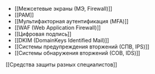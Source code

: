 - [[Межсетевые экраны (МЭ, Firewall)]]
- [[PAM]]
- [[Мультифакторная аутентификация (MFA)]]
- [[WAF (Web Application Firewall)]]
- [[Цифровая подпись]]
- [[DKIM (DomainKeys Identified Mail)]]
- [[Системы предупреждения вторжений (СПВ, IPS)]]
- [[Системы обнаружения вторжений (СОВ, IDS)]]

[[Средства защиты разных специалистов]]

